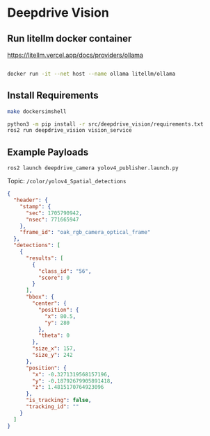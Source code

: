 # Deepdrive Vision

## Run litellm docker container
https://litellm.vercel.app/docs/providers/ollama

```sh

docker run -it --net host --name ollama litellm/ollama

```

## Install Requirements

```sh
make dockersimshell

python3 -m pip install -r src/deepdrive_vision/requirements.txt
ros2 run deepdrive_vision vision_service
```



## Example Payloads
```shell
ros2 launch deepdrive_camera yolov4_publisher.launch.py
```

Topic: `/color/yolov4_Spatial_detections`

```json
{
  "header": {
    "stamp": {
      "sec": 1705790942,
      "nsec": 771665947
    },
    "frame_id": "oak_rgb_camera_optical_frame"
  },
  "detections": [
    {
      "results": [
        {
          "class_id": "56",
          "score": 0
        }
      ],
      "bbox": {
        "center": {
          "position": {
            "x": 80.5,
            "y": 280
          },
          "theta": 0
        },
        "size_x": 157,
        "size_y": 242
      },
      "position": {
        "x": -0.3271319568157196,
        "y": -0.18792679905891418,
        "z": 1.4815170764923096
      },
      "is_tracking": false,
      "tracking_id": ""
    }
  ]
}
```